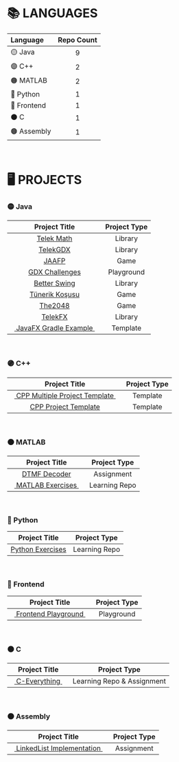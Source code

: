 

# 📚 LANGUAGES

|    Language         |   Repo Count   |
|    :------          |   :--------------:   |
|     🟡 Java         |          9           |
|     🟣 C++          |          2           |
|     🟠 MATLAB       |          2           |
|     🔵 Python       |          1           |
|     🔴 Frontend     |          1           |
|     ⚫ C            |          1           |
|     🟤 Assembly     |          1           |

<br>


# 🖥 PROJECTS

### 🟡 Java

|                                          Project Title                                          |     Project Type     |
|   :-----------------------------------------------------------------------------------------:   |   :--------------:   |
|   <a href="https://github.com/oziris78/telek-math"> Telek Math </a>                             |       Library        |
|   <a href="https://github.com/oziris78/telek-gdx"> TelekGDX </a>                                |       Library        |
|   <a href="https://github.com/oziris78/jaafp"> JAAFP </a>                                       |        Game          |
|   <a href="https://github.com/oziris78/gdx-challenges"> GDX Challenges </a>                     |      Playground      |
|   <a href="https://github.com/oziris78/better-swing"> Better Swing </a>                         |       Library        |
|   <a href="https://github.com/oziris78/tunerik_kosusu"> Tünerik Koşusu </a>                     |        Game          |
|   <a href="https://github.com/oziris78/the2048"> The2048 </a>                                   |        Game          |
|   <a href="https://github.com/oziris78/telek-fx"> TelekFX </a>                                  |       Library        |
|   &nbsp;&nbsp;<a href="https://github.com/oziris78/javafx_gradle_example"> JavaFX Gradle Example </a>&nbsp;&nbsp;       |       Template       |

<br>



### 🟣 C++

|                                                 Project Title                                                 |     Project Type     |
|   :-------------------------------------------------------------------------------------------------------:   |   :--------------:   |
|   &nbsp;&nbsp;<a href="https://github.com/oziris78/cpp-multiple-project-template"> CPP Multiple Project Template </a>&nbsp;&nbsp;     |      Template        |
|   <a href="https://github.com/oziris78/cpp-project-template"> CPP Project Template </a>                       |      Template        |

<br>



### 🟠 MATLAB

|                                          Project Title                                          |     Project Type     |
|   :-----------------------------------------------------------------------------------------:   |   :--------------:   |
|   <a href="https://github.com/oziris78/dtmf_decoder"> DTMF Decoder </a>                         |       Assignment     |
|   &nbsp;&nbsp;<a href="https://github.com/oziris78/matlab_exercises"> MATLAB Exercises </a>&nbsp;&nbsp;                 |    Learning Repo     |

<br>


### 🔵 Python

|                                          Project Title                                          |     Project Type     |
|   :-----------------------------------------------------------------------------------------:   |   :--------------:   |
|   <a href="https://github.com/oziris78/python_exercises"> Python Exercises </a>                 |     Learning Repo    |

<br>



### 🔴 Frontend

|                                          Project Title                                          |     Project Type     |
|   :-----------------------------------------------------------------------------------------:   |   :--------------:   |
|   &nbsp;&nbsp;<a href="https://github.com/oziris78/frontend_playground"> Frontend Playground </a>&nbsp;&nbsp;           |      Playground      |

<br>



### ⚫ C

|                                          Project Title                                          |     Project Type     |
|   :-----------------------------------------------------------------------------------------:   |   :--------------:   |
|   &nbsp;&nbsp;<a href="https://github.com/oziris78/c-everything"> C-Everything </a>&nbsp;&nbsp;              |       Learning Repo & Assignment        |

<br>



### 🟤 Assembly

|                                                 Project Title                                                 |      Project Type      |
|   :-------------------------------------------------------------------------------------------------------:   |    :--------------:    |
|   &nbsp;&nbsp;<a href="https://github.com/oziris78/assembly_linkedlist_implementation"> LinkedList Implementation </a>&nbsp;&nbsp;    |       Assignment       |




